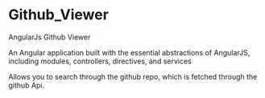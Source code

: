 # Github_Viewer

AngularJs  Github Viewer

An Angular application built with the essential abstractions of AngularJS, including modules, controllers, directives, and services

Allows you to search through the github repo, which is fetched through the github Api.
